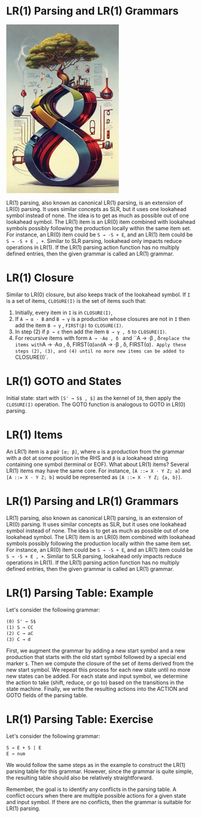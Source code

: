 # LR(1) Parsing and LR(1) Grammars


<img src="../pictures/compiler.jpg" width="300" class="center"/>


LR(1) parsing, also known as canonical LR(1) parsing, is an extension of LR(0) parsing. It uses similar concepts as SLR, but it uses one lookahead symbol instead of none. The idea is to get as much as possible out of one lookahead symbol. The LR(1) item is an LR(0) item combined with lookahead symbols possibly following the production locally within the same item set. For instance, an LR(0) item could be `S → ·S + E`, and an LR(1) item could be `S → ·S + E , +`. Similar to SLR parsing, lookahead only impacts reduce operations in LR(1). If the LR(1) parsing action function has no multiply defined entries, then the given grammar is called an LR(1) grammar.

# LR(1) Closure
Similar to LR(0) closure, but also keeps track of the lookahead symbol. If `I` is a set of items, `CLOSURE(I)` is the set of items such that:

1. Initially, every item in `I` is in `CLOSURE(I)`,
2. If `A → α · B` and `B → γ` is a production whose closures are not in `I` then add the item `B → γ` , `FIRST(β)` to `CLOSURE(I)`.
3. In step (2) if `β → ε` then add the item `B → γ , δ` to `CLOSURE(I)`.
4. For recursive items with form `A → ·Aα , δ ` and ``A → ·β , δ` replace the items with `A → ·Aα , δ, FIRST(α)` and `A → ·β , δ, FIRST(α)`.
Apply these steps (2), (3), and (4) until no more new items can be added to `CLOSURE(I)`.

# LR(1) GOTO and States
Initial state: start with `[S' → S$ , $]` as the kernel of `I0`, then apply the `CLOSURE(I)` operation. The GOTO function is analogous to GOTO in LR(0) parsing.

# LR(1) Items
An LR(1) item is a pair `[α; β]`, where `α` is a production from the grammar with a dot at some position in the RHS and `β` is a lookahead string containing one symbol (terminal or EOF). What about LR(1) items? Several LR(1) items may have the same core. For instance, `[A ::= X · Y Z; a]` and `[A ::= X · Y Z; b]` would be represented as `[A ::= X · Y Z; {a, b}]`.




# LR(1) Parsing and LR(1) Grammars

LR(1) parsing, also known as canonical LR(1) parsing, is an extension of LR(0) parsing. It uses similar concepts as SLR, but it uses one lookahead symbol instead of none. The idea is to get as much as possible out of one lookahead symbol. The LR(1) item is an LR(0) item combined with lookahead symbols possibly following the production locally within the same item set. For instance, an LR(0) item could be `S → ·S + E`, and an LR(1) item could be `S → ·S + E , +`. Similar to SLR parsing, lookahead only impacts reduce operations in LR(1). If the LR(1) parsing action function has no multiply defined entries, then the given grammar is called an LR(1) grammar.

# LR(1) Parsing Table: Example

Let's consider the following grammar:

```
(0) S' → S$
(1) S → CC
(2) C → aC
(3) C → d
```

First, we augment the grammar by adding a new start symbol and a new production that starts with the old start symbol followed by a special end marker `$`. Then we compute the closure of the set of items derived from the new start symbol. We repeat this process for each new state until no more new states can be added. For each state and input symbol, we determine the action to take (shift, reduce, or go to) based on the transitions in the state machine. Finally, we write the resulting actions into the ACTION and GOTO fields of the parsing table.

# LR(1) Parsing Table: Exercise

Let's consider the following grammar:

```
S → E + S | E
E → num
```

We would follow the same steps as in the example to construct the LR(1) parsing table for this grammar. However, since the grammar is quite simple, the resulting table should also be relatively straightforward.

Remember, the goal is to identify any conflicts in the parsing table. A conflict occurs when there are multiple possible actions for a given state and input symbol. If there are no conflicts, then the grammar is suitable for LR(1) parsing.


